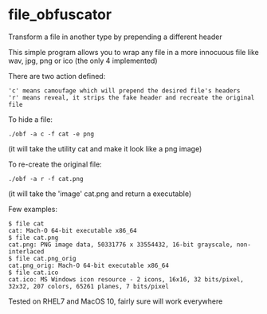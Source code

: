 # file_obfuscator
Transform a file in another type by prepending a different header


This simple program allows you to wrap any file in a more innocuous file like wav, jpg, png or ico (the only 4 implemented)


There are two action defined:


	'c' means camoufage which will prepend the desired file's headers
 	'r' means reveal, it strips the fake header and recreate the original file

To hide a file: 

	./obf -a c -f cat -e png

(it will take the utility cat and make it look like a png image)

To re-create the original file:

	./obf -a r -f cat.png
  
(it will take the 'image' cat.png and return a executable)  


Few examples:

	$ file cat
	cat: Mach-O 64-bit executable x86_64
	$ file cat.png
	cat.png: PNG image data, 50331776 x 33554432, 16-bit grayscale, non-interlaced
	$ file cat.png_orig 
	cat.png_orig: Mach-O 64-bit executable x86_64
	$ file cat.ico
	cat.ico: MS Windows icon resource - 2 icons, 16x16, 32 bits/pixel, 32x32, 207 colors, 65261 planes, 7 bits/pixel


Tested on RHEL7 and MacOS 10, fairly sure will work everywhere
